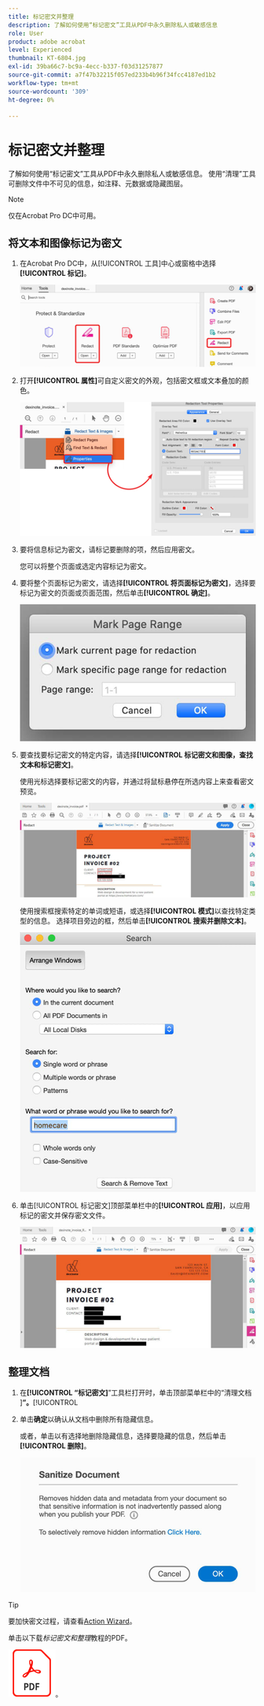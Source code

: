 ```yaml
---
title: 标记密文并整理
description: 了解如何使用“标记密文”工具从PDF中永久删除私人或敏感信息
role: User
product: adobe acrobat
level: Experienced
thumbnail: KT-6804.jpg
exl-id: 39ba66c7-bc9a-4ecc-b337-f03d31257877
source-git-commit: a7f47b32215f057ed233b4b96f34fcc4187ed1b2
workflow-type: tm+mt
source-wordcount: '309'
ht-degree: 0%

---
```


# 标记密文并整理

了解如何使用“标记密文”工具从PDF中永久删除私人或敏感信息。 使用“清理”工具可删除文件中不可见的信息，如注释、元数据或隐藏图层。

>[!NOTE]
>
>仅在Acrobat Pro DC中可用。

## 将文本和图像标记为密文

1. 在Acrobat Pro DC中，从[!UICONTROL 工具]中心或窗格中选择&#x200B;**[!UICONTROL 标记]**。

   ![标记密文步骤1](../assets/Redact_1.png)

1. 打开&#x200B;**[!UICONTROL 属性]**&#x200B;可自定义密文的外观，包括密文框或文本叠加的颜色。

   ![标记密文步骤2](../assets/Redact_2.png)

1. 要将信息标记为密文，请标记要删除的项，然后应用密文。

   您可以将整个页面或选定内容标记为密文。

1. 要将整个页面标记为密文，请选择&#x200B;**[!UICONTROL 将页面标记为密文]**，选择要标记为密文的页面或页面范围，然后单击&#x200B;**[!UICONTROL 确定]**。

   ![标记密文步骤4](../assets/Redact_3.png)

1. 要查找要标记密文的特定内容，请选择&#x200B;**[!UICONTROL 标记密文和图像，查找文本和标记密文]**。

   使用光标选择要标记密文的内容，并通过将鼠标悬停在所选内容上来查看密文预览。

   ![标记密文步骤5a](../assets/Redact_4.png)

   使用搜索框搜索特定的单词或短语，或选择&#x200B;**[!UICONTROL 模式]**&#x200B;以查找特定类型的信息。 选择项目旁边的框，然后单击&#x200B;**[!UICONTROL 搜索并删除文本]**。

   ![标记密文步骤5b](../assets/Redact_5.png)

1. 单击[!UICONTROL 标记密文]顶部菜单栏中的&#x200B;**[!UICONTROL 应用]**，以应用标记的密文并保存密文文件。

   ![标记密文步骤6](../assets/Redact_6.png)

## 整理文档

1. 在&#x200B;**[!UICONTROL “标记密文]**”工具栏打开时，单击顶部菜单栏中的“清理文档&#x200B;]**”。**[!UICONTROL 

1. 单击&#x200B;**确定**&#x200B;以确认从文档中删除所有隐藏信息。

   或者，单击以有选择地删除隐藏信息，选择要隐藏的信息，然后单击&#x200B;**[!UICONTROL 删除]**。

   ![清理步骤2](../assets/Redact_7.png)

>[!TIP]
>
>要加快密文过程，请查看[Action Wizard](../advanced-tasks/action.md)。

单击以下载&#x200B;*标记密文和整理*&#x200B;教程的PDF。

[![下载“标记密文并清理”教程](../assets/acrobat_PDF_96.png)](../assets/AcrobatDCRedact.pdf)。
